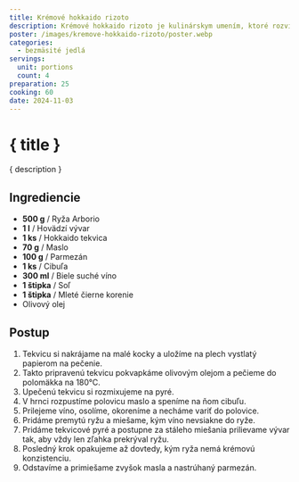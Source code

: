 ```yaml
---
title: Krémové hokkaido rizoto
description: Krémové hokkaido rizoto je kulinárskym umením, ktoré rozvíri vaše chuťové buňky.
poster: /images/kremove-hokkaido-rizoto/poster.webp
categories:
  - bezmäsité jedlá
servings:
  unit: portions
  count: 4
preparation: 25
cooking: 60
date: 2024-11-03
---
```


# { title }

{ description }

## Ingrediencie

- **500 g** / Ryža Arborio
- **1 l** / Hovädzí vývar
- **1 ks** / Hokkaido tekvica
- **70 g** / Maslo
- **100 g** / Parmezán
- **1 ks** / Cibuľa
- **300 ml** / Biele suché víno
- **1 štipka** / Soľ
- **1 štipka** / Mleté čierne korenie
- Olivový olej

## Postup

1. Tekvicu si nakrájame na malé kocky a uložíme na plech vystlatý papierom na pečenie.
2. Takto pripravenú tekvicu pokvapkáme olivovým olejom a pečieme do polomäkka na 180°C.
3. Upečenú tekvicu si rozmixujeme na pyré.
4. V hrnci rozpustíme polovicu maslo a speníme na ňom cibuľu.
5. Prilejeme víno, osolíme, okoreníme a necháme variť do polovice.
6. Pridáme premytú ryžu a miešame, kým víno nevsiakne do ryže.
7. Pridáme tekvicové pyré a postupne za stáleho miešania prilievame vývar tak, aby vždy len zľahka prekrýval ryžu.
8. Posledný krok opakujeme až dovtedy, kým ryža nemá krémovú konzistenciu.
9. Odstavíme a primiešame zvyšok masla a nastrúhaný parmezán.
